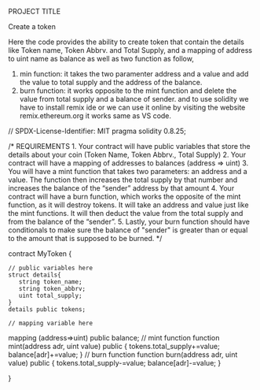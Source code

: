 PROJECT TITLE 

Create a token

Here the code provides the ability to create token that contain the details like Token name, Token Abbrv. and Total Supply, and a mapping of address to uint name as balance as well as two function as follow,
1) min function: it takes the two paramenter address and a value and add the value to total supply and the address of the balance.
2) burn function: it works opposite to the mint function and delete the value from total supply and a balance of sender.
and to use solidity we have to install remix ide or we can use it online by visiting the website remix.ethereum.org it works same as VS code.


// SPDX-License-Identifier: MIT
pragma solidity 0.8.25;

/*
       REQUIREMENTS
    1. Your contract will have public variables that store the details about your coin (Token Name, Token Abbrv., Total Supply)
    2. Your contract will have a mapping of addresses to balances (address => uint)
    3. You will have a mint function that takes two parameters: an address and a value. 
       The function then increases the total supply by that number and increases the balance 
       of the “sender” address by that amount
    4. Your contract will have a burn function, which works the opposite of the mint function, as it will destroy tokens. 
       It will take an address and value just like the mint functions. It will then deduct the value from the total supply 
       and from the balance of the “sender”.
    5. Lastly, your burn function should have conditionals to make sure the balance of "sender" is greater than or equal 
       to the amount that is supposed to be burned.
*/

contract MyToken {

    // public variables here
    struct details{
       string token_name;
       string token_abbrv;
       uint total_supply;
    }
    details public tokens;

    // mapping variable here
   mapping (address=>uint) public balance;
    // mint function
    function mint(address adr, uint value) public {
       tokens.total_supply+=value;
       balance[adr]+=value;
    }
    // burn function
    function burn(address adr, uint value) public {
       tokens.total_supply-=value;
       balance[adr]-=value;
    }

}

